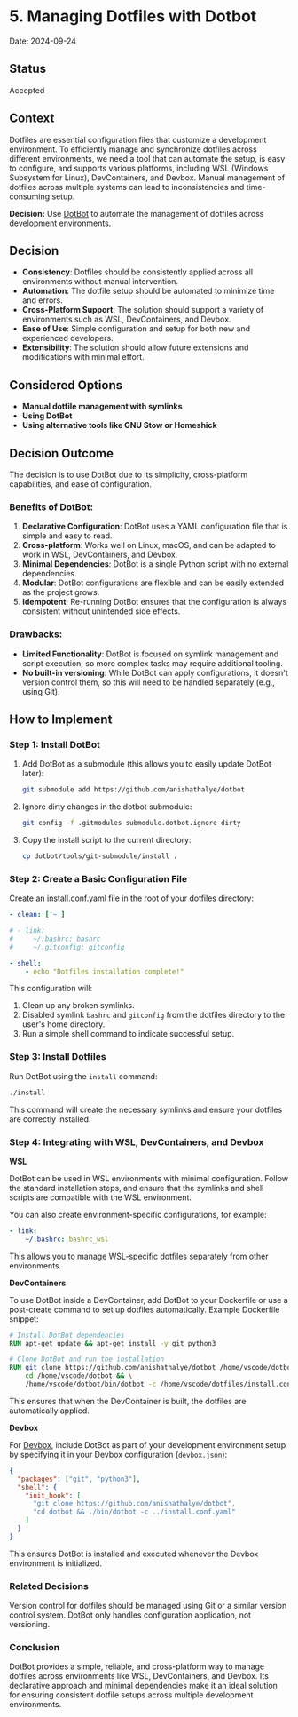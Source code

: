 # 5. Managing Dotfiles with Dotbot

Date: 2024-09-24

## Status

Accepted

## Context

Dotfiles are essential configuration files that customize a development environment. To efficiently manage and synchronize dotfiles across different environments, we need a tool that can automate the setup, is easy to configure, and supports various platforms, including WSL (Windows Subsystem for Linux), DevContainers, and Devbox. Manual management of dotfiles across multiple systems can lead to inconsistencies and time-consuming setup.

**Decision:** Use [DotBot](https://github.com/anishathalye/dotbot) to automate the management of dotfiles across development environments.

## Decision

- **Consistency**: Dotfiles should be consistently applied across all environments without manual intervention.
- **Automation**: The dotfile setup should be automated to minimize time and errors.
- **Cross-Platform Support**: The solution should support a variety of environments such as WSL, DevContainers, and Devbox.
- **Ease of Use**: Simple configuration and setup for both new and experienced developers.
- **Extensibility**: The solution should allow future extensions and modifications with minimal effort.

## Considered Options

- **Manual dotfile management with symlinks**
- **Using DotBot**
- **Using alternative tools like GNU Stow or Homeshick**

## Decision Outcome

The decision is to use DotBot due to its simplicity, cross-platform capabilities, and ease of configuration.

### Benefits of DotBot:
1. **Declarative Configuration**: DotBot uses a YAML configuration file that is simple and easy to read.
2. **Cross-platform**: Works well on Linux, macOS, and can be adapted to work in WSL, DevContainers, and Devbox.
3. **Minimal Dependencies**: DotBot is a single Python script with no external dependencies.
4. **Modular**: DotBot configurations are flexible and can be easily extended as the project grows.
5. **Idempotent**: Re-running DotBot ensures that the configuration is always consistent without unintended side effects.

### Drawbacks:
- **Limited Functionality**: DotBot is focused on symlink management and script execution, so more complex tasks may require additional tooling.
- **No built-in versioning**: While DotBot can apply configurations, it doesn't version control them, so this will need to be handled separately (e.g., using Git).

## How to Implement

### Step 1: Install DotBot

1. Add DotBot as a submodule (this allows you to easily update DotBot later):
    ```bash
    git submodule add https://github.com/anishathalye/dotbot
    ````
1. Ignore dirty changes in the dotbot submodule:
    ```bash
    git config -f .gitmodules submodule.dotbot.ignore dirty
    ```
1. Copy the install script to the current directory:
    ```bash
    cp dotbot/tools/git-submodule/install .
    ```

### Step 2: Create a Basic Configuration File
Create an install.conf.yaml file in the root of your dotfiles directory:
```yaml
- clean: ['~']

# - link:
#     ~/.bashrc: bashrc
#     ~/.gitconfig: gitconfig

- shell:
    - echo "Dotfiles installation complete!"
```

This configuration will:

1. Clean up any broken symlinks.
2. Disabled symlink `bashrc` and `gitconfig` from the dotfiles directory to the user's home directory.
3. Run a simple shell command to indicate successful setup.

### Step 3: Install Dotfiles
Run DotBot using the `install` command:
```bash
./install
```
This command will create the necessary symlinks and ensure your dotfiles are correctly installed.

### Step 4: Integrating with WSL, DevContainers, and Devbox
**WSL**

DotBot can be used in WSL environments with minimal configuration. Follow the standard installation steps, and ensure that the symlinks and shell scripts are compatible with the WSL environment.

You can also create environment-specific configurations, for example:
```yaml
- link:
    ~/.bashrc: bashrc_wsl
```

This allows you to manage WSL-specific dotfiles separately from other environments.

**DevContainers**

To use DotBot inside a DevContainer, add DotBot to your Dockerfile or use a post-create command to set up dotfiles automatically. Example Dockerfile snippet:
```Dockerfile
# Install DotBot dependencies
RUN apt-get update && apt-get install -y git python3

# Clone DotBot and run the installation
RUN git clone https://github.com/anishathalye/dotbot /home/vscode/dotbot && \
    cd /home/vscode/dotbot && \
    /home/vscode/dotbot/bin/dotbot -c /home/vscode/dotfiles/install.conf.yaml
```
This ensures that when the DevContainer is built, the dotfiles are automatically applied.

**Devbox**

For [Devbox](https://github.com/jetify-com/devbox), include DotBot as part of your development environment setup by specifying it in your Devbox configuration (`devbox.json`):
```json
{
  "packages": ["git", "python3"],
  "shell": {
    "init_hook": [
      "git clone https://github.com/anishathalye/dotbot",
      "cd dotbot && ./bin/dotbot -c ../install.conf.yaml"
    ]
  }
}
```

This ensures DotBot is installed and executed whenever the Devbox environment is initialized.

### Related Decisions
Version control for dotfiles should be managed using Git or a similar version control system. DotBot only handles configuration application, not versioning.
### Conclusion
DotBot provides a simple, reliable, and cross-platform way to manage dotfiles across environments like WSL, DevContainers, and Devbox. Its declarative approach and minimal dependencies make it an ideal solution for ensuring consistent dotfile setups across multiple development environments.